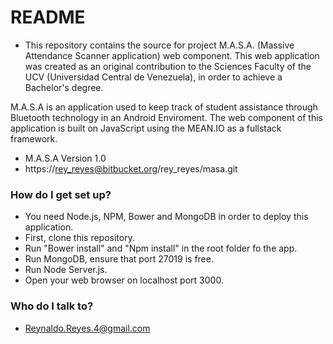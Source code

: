 # README #

* This repository contains the source for project M.A.S.A. (Massive Attendance Scanner application) web component. This web application was created as an original contribution to the Sciences Faculty of the UCV (Universidad Central de Venezuela), in order to achieve a Bachelor's degree.

M.A.S.A is an application used to keep track of student assistance through Bluetooth technology in an Android Enviroment. The web component of this application is built on JavaScript using the MEAN.IO as a fullstack framework.
* M.A.S.A Version 1.0
* https://rey_reyes@bitbucket.org/rey_reyes/masa.git

### How do I get set up? ###

* You need Node.js, NPM, Bower and MongoDB in order to deploy this application.
* First, clone this repository.
* Run "Bower install" and "Npm install" in the root folder fo the app.
* Run MongoDB, ensure that port 27019 is free.
* Run Node Server.js.
* Open your web browser on localhost port 3000.

### Who do I talk to? ###

* Reynaldo.Reyes.4@gmail.com